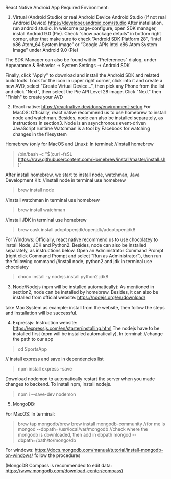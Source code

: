 React Native Android App
Required Environment:
1.	Virtual (Android Studio) or real Android Device
Android Studio (if not real Android Device)
https://developer.android.com/studio
After installation, run android studio. In welcome page-configure, open SDK manager, install Android 9.0 (Pie). Check “show package details” in bottom right corner, after that make sure to check “Android SDK Platform 28”, “Intel x86 Atom_64 System Image” or “Google APIs Intel x86 Atom System Image” under Android 9.0 (Pie)

The SDK Manager can also be found within “Preferences" dialog, under Appearance & Behavior → System Settings → Android SDK

Finally, click "Apply" to download and install the Android SDK and related build tools.
Look for the icon in upper right corner, click into it and create a new AVD, select "Create Virtual Device...", then pick any Phone from the list and click "Next", then select the Pie API Level 28 image. Click "Next" then "Finish" to create your AVD

 


2.	React native:
https://reactnative.dev/docs/environment-setup
For MacOS:
Officially, react native recommend us to use homebrew to install node and watchman. 
Besides, node can also be installed separately, as instructions in section3.
Node is an asynchronous event-driven JavaScript runtime
Watchman is a tool by Facebook for watching changes in the filesystem

Homebrew (only for MacOS and Linux):
In terminal:
//install homebrew
>/bin/bash -c "$(curl -fsSL https://raw.githubusercontent.com/Homebrew/install/master/install.sh)"

After install homebrew, we start to install node, watchman, Java Development Kit:
//install node in terminal use homebrew
>brew install node

//install watchman in terminal use homebrew
>brew install watchman

//install JDK in terminal use homebrew
>brew cask install adoptopenjdk/openjdk/adoptopenjdk8


For Windows:
Officially, react native recommend us to use chocolatey to install Node, JDK and Python2.
Besides, node can also be installed separately, as instructions below.
Open an Administrator Command Prompt (right click Command Prompt and select "Run as Administrator"), then run the following command
//install node, python2 and jdk in terminal use chocolatey
>choco install -y nodejs.install python2 jdk8



3.	Node/Nodejs (npm will be installed automatically):
As mentioned in section2, node can be installed by homebrew. Besides, it can also be installed from official website: https://nodejs.org/en/download/

take Mac System as example:
install from the website, then follow the steps and installation will be successful.
 


4.	Expressjs:
Instruction website: https://expressjs.com/en/starter/installing.html
The nodejs have to be installed first (npm will be installed automatically), 
In terminal:
//change the path to our app
>cd SportsApp

// install express and save in dependencies list
>npm install express –save

Download nodemon to automatically restart the server when you made changes to backend.
To install npm, install nodejs.
>npm i --save-dev nodemon



5.	MongoDB:

For MacOS:
In terminal:
>brew tap mongodb/brew
>brew install mongodb-community
//for me is mongod --dbpath=/usr/local/var/mongodb
//check where the mongodb is downloaded, then add in dbpath
>mongod --dbpath=/path/to/mongo/db

For windows:
https://docs.mongodb.com/manual/tutorial/install-mongodb-on-windows/
follow the procedures 

(MongoDB Compass is recommended to edit data:
https://www.mongodb.com/download-center/compass)
